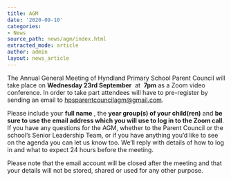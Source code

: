 ```yaml
---
title: AGM
date: '2020-09-10'
categories:
- News
source_path: news/agm/index.html
extracted_mode: article
author: admin
layout: news_article
---
```

The Annual General Meeting of Hyndland Primary School Parent Council will take place on **Wednesday 23rd September** &nbsp;at&nbsp; **7pm** as a Zoom video conference. In order to take part attendees will have to pre-register by sending an email to&nbsp;[hpsparentcouncilagm@gmail.com](mailto:hpsparentcouncilagm@gmail.com).

Please include your **full name** , the **year group(s) of your child(ren)** and **be sure to use the email address which you will use to log in to the Zoom call**. If you have any questions for the AGM, whether to the Parent Council or the school’s Senior Leadership Team, or if you have anything you’d like to see on the agenda you can let us know too. We’ll reply with details of how to log in and what to expect 24 hours before the meeting.

Please note that the email account will be closed after the meeting and that your details will not be stored, shared or used for any other purpose.
